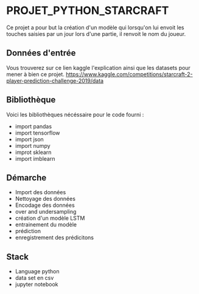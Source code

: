 # PROJET_PYTHON_STARCRAFT
Ce projet a pour but la création d'un modèle qui lorsqu'on lui envoit les touches saisies par un jour lors d'une partie, il renvoit le nom du joueur. 
## Données d'entrée 
Vous trouverez sur ce lien kaggle l'explication ainsi que les datasets pour mener à bien ce projet. 
https://www.kaggle.com/competitions/starcraft-2-player-prediction-challenge-2019/data
## Bibliothèque
Voici les bibliothèques nécéssaire pour le code fourni : 
  * import pandas
  * import tensorflow
  * import json
  * import numpy
  * improt sklearn
  * import imblearn
## Démarche 
+ Import des données
+ Nettoyage des données
+ Encodage des données
+ over and undersampling
+ création d'un modèle LSTM
+ entrainement du modèle
+ prédiction
+ enregistrement des prédicitons
## Stack 
+ Language python
+ data set en csv
+ jupyter notebook
